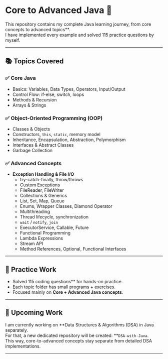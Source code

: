 ﻿# Core to Advanced Java 🚀

This repository contains my complete Java learning journey, from core concepts to advanced topics**.  
I have implemented every example and solved 115 practice questions by myself.

---

## 📚 Topics Covered

### ✅ Core Java
- Basics: Variables, Data Types, Operators, Input/Output
- Control Flow: if-else, switch, loops
- Methods & Recursion
- Arrays & Strings

### ✅ Object-Oriented Programming (OOP)
- Classes & Objects
- Constructors, `this`, `static`, memory model
- Inheritance, Encapsulation, Abstraction, Polymorphism
- Interfaces & Abstract Classes
- Garbage Collection

### ✅ Advanced Concepts
- **Exception Handling & File I/O**
  - try-catch-finally, throw/throws
  - Custom Exceptions
  - FileReader, FileWriter
  - Collections & Generics
  - List, Set, Map, Queue
  - Enums, Wrapper Classes, Diamond Operator
  - Multithreading
  - Thread lifecycle, synchronization
  - `wait` / `notify`, `join`
  - ExecutorService, Callable, Future
  - Functional Programming
  - Lambda Expressions
  - Stream API
  - Method References, Optional, Functional Interfaces

---

## 📝 Practice Work
- Solved 115 coding questions** for hands-on practice.
- Each topic folder has small programs + exercises.
- Focused mainly on **Core + Advanced Java concepts**.

---

## 🔗 Upcoming Work
I am currently working on **Data Structures & Algorithms (DSA) in Java separately.  
For that, a new dedicated repository will be created: **`DSA-with-Java`.  
This way, core-to-advanced concepts stay separate from detailed DSA implementations.

---

 

